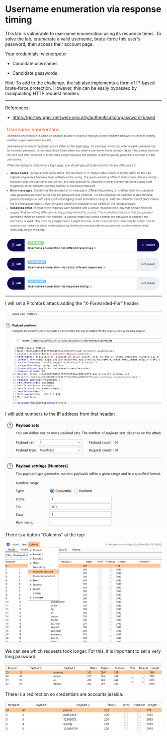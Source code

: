 
# Username enumeration via response timing

This lab is vulnerable to username enumeration using its response times. To solve the lab, enumerate a valid username, brute-force this user's password, then access their account page.

Your credentials: wiener:peter

- Candidate usernames

- Candidate passwords

Hint: To add to the challenge, the lab also implements a form of IP-based brute-force protection. However, this can be easily bypassed by manipulating HTTP request headers.


---------------------------------------------

References: 

- https://portswigger.net/web-security/authentication/password-based



![img](images/Username%20enumeration%20via%20response%20timing/1.png)

---------------------------------------------

I will set a Pitchfork attack adding the “X-Forwarded-For” header:



![img](images/Username%20enumeration%20via%20response%20timing/2.png)


I will add numbers to the IP address from that header:



![img](images/Username%20enumeration%20via%20response%20timing/3.png)


There is a button “Columns” at the top:



![img](images/Username%20enumeration%20via%20response%20timing/4.png)


We can see which requests took longer. For this, it is important to set a very long password:



![img](images/Username%20enumeration%20via%20response%20timing/5.png)


There is a redirection so credentials are accounts:jessica:



![img](images/Username%20enumeration%20via%20response%20timing/6.png)